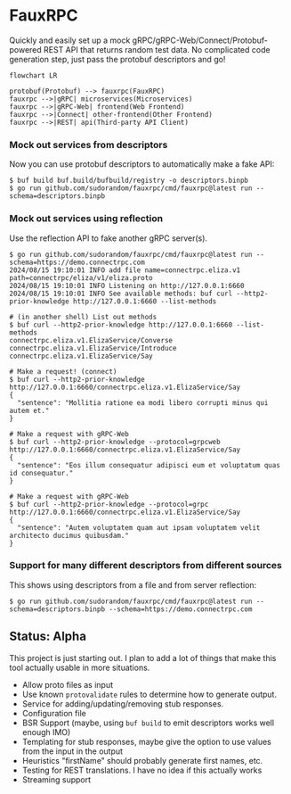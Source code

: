 # FauxRPC

Quickly and easily set up a mock gRPC/gRPC-Web/Connect/Protobuf-powered REST API that returns random test data. No complicated code generation step, just pass the protobuf descriptors and go!

```mermaid
flowchart LR

protobuf(Protobuf) --> fauxrpc(FauxRPC)
fauxrpc -->|gRPC| microservices(Microservices)
fauxrpc -->|gRPC-Web| frontend(Web Frontend)
fauxrpc -->|Connect| other-frontend(Other Frontend)
fauxrpc -->|REST| api(Third-party API Client)
```

### Mock out services from descriptors
Now you can use protobuf descriptors to automatically make a fake API:
```shell
$ buf build buf.build/bufbuild/registry -o descriptors.binpb
$ go run github.com/sudorandom/fauxrpc/cmd/fauxrpc@latest run --schema=descriptors.binpb
```

### Mock out services using reflection
Use the reflection API to fake another gRPC server(s).
```shell
$ go run github.com/sudorandom/fauxrpc/cmd/fauxrpc@latest run --schema=https://demo.connectrpc.com
2024/08/15 19:10:01 INFO add file name=connectrpc.eliza.v1 path=connectrpc/eliza/v1/eliza.proto
2024/08/15 19:10:01 INFO Listening on http://127.0.0.1:6660
2024/08/15 19:10:01 INFO See available methods: buf curl --http2-prior-knowledge http://127.0.0.1:6660 --list-methods

# (in another shell) List out methods
$ buf curl --http2-prior-knowledge http://127.0.0.1:6660 --list-methods
connectrpc.eliza.v1.ElizaService/Converse
connectrpc.eliza.v1.ElizaService/Introduce
connectrpc.eliza.v1.ElizaService/Say

# Make a request! (connect)
$ buf curl --http2-prior-knowledge http://127.0.0.1:6660/connectrpc.eliza.v1.ElizaService/Say
{
  "sentence": "Mollitia ratione ea modi libero corrupti minus qui autem et."
}

# Make a request with gRPC-Web
$ buf curl --http2-prior-knowledge --protocol=grpcweb http://127.0.0.1:6660/connectrpc.eliza.v1.ElizaService/Say
{
  "sentence": "Eos illum consequatur adipisci eum et voluptatum quas id consequatur."
}

# Make a request with gRPC-Web
$ buf curl --http2-prior-knowledge --protocol=grpc http://127.0.0.1:6660/connectrpc.eliza.v1.ElizaService/Say
{
  "sentence": "Autem voluptatem quam aut ipsam voluptatem velit architecto ducimus quibusdam."
}
```

### Support for many different descriptors from different sources

This shows using descriptors from a file and from server reflection:
```shell
$ go run github.com/sudorandom/fauxrpc/cmd/fauxrpc@latest run --schema=descriptors.binpb --schema=https://demo.connectrpc.com
```

## Status: Alpha
This project is just starting out. I plan to add a lot of things that make this tool actually usable in more situations.

- Allow proto files as input
- Use known `protovalidate` rules to determine how to generate output.
- Service for adding/updating/removing stub responses.
- Configuration file
- BSR Support (maybe, using `buf build` to emit descriptors works well enough IMO)
- Templating for stub responses, maybe give the option to use values from the input in the output
- Heuristics "firstName" should probably generate first names, etc.
- Testing for REST translations. I have no idea if this actually works
- Streaming support
